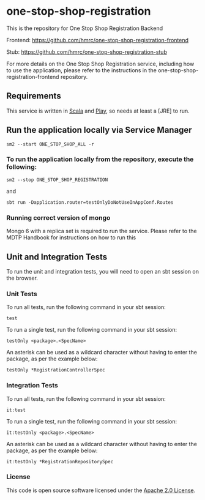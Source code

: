 
# one-stop-shop-registration

This is the repository for One Stop Shop Registration Backend

Frontend: https://github.com/hmrc/one-stop-shop-registration-frontend

Stub: https://github.com/hmrc/one-stop-shop-registration-stub

For more details on the One Stop Shop Registration service, including how to use the application, please refer
to the instructions in the one-stop-shop-registration-frontend repository.

Requirements
------------

This service is written in [Scala](http://www.scala-lang.org/) and [Play](http://playframework.com/), so needs at least a [JRE] to run.

## Run the application locally via Service Manager

```
sm2 --start ONE_STOP_SHOP_ALL -r
```

### To run the application locally from the repository, execute the following:
```
sm2 --stop ONE_STOP_SHOP_REGISTRATION
```
and 
```
sbt run -Dapplication.router=testOnlyDoNotUseInAppConf.Routes
```

### Running correct version of mongo
Mongo 6 with a replica set is required to run the service. Please refer to the MDTP Handbook for instructions on how to run this


Unit and Integration Tests
------------

To run the unit and integration tests, you will need to open an sbt session on the browser.

### Unit Tests

To run all tests, run the following command in your sbt session:
```
test
```

To run a single test, run the following command in your sbt session:
```
testOnly <package>.<SpecName>
```

An asterisk can be used as a wildcard character without having to enter the package, as per the example below:
```
testOnly *RegistrationControllerSpec
```

### Integration Tests

To run all tests, run the following command in your sbt session:
```
it:test
```

To run a single test, run the following command in your sbt session:
```
it:testOnly <package>.<SpecName>
```

An asterisk can be used as a wildcard character without having to enter the package, as per the example below:
```
it:testOnly *RegistrationRepositorySpec
```

### License

This code is open source software licensed under the [Apache 2.0 License]("http://www.apache.org/licenses/LICENSE-2.0.html").

